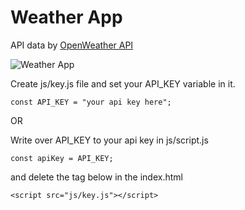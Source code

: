 # Weather App

API data by [OpenWeather API](https://openweathermap.org/)

![Weather App](https://res.cloudinary.com/coffmanjrp-dev/image/upload/v1643506375/coffmanjrp.io/weather_app_09332145f4.png)

Create js/key.js file and set your API_KEY variable in it.

```
const API_KEY = "your api key here";
```

OR

Write over API_KEY to your api key in js/script.js

```
const apiKey = API_KEY;
```

and delete the tag below in the index.html

```
<script src="js/key.js"></script>
```
